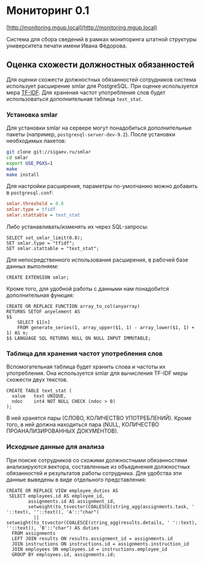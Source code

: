 # Мониторинг 0.1

[http://monitoring.mgup.local](http://monitoring.mgup.local)

Система для сбора сведений в рамках мониторинга штатной структуры университета 
печати имени Ивана Фёдорова.

## Оценка схожести должностных обязанностей

Для оценки схожести должностных обязанностей сотрудников система использует 
расширение smlar для PostgreSQL. При оценке используется мера 
[TF-IDF](http://ru.wikipedia.org/wiki/TF-IDF). Для хранения частот употребления 
слов будет использоваться дополнительная таблица `text_stat`.

### Установка smlar

Для установки smlar на сервере могут понадобиться дополнительные пакеты
(например, `postgresql-server-dev-9.2`). После установки необходимых пакетов:
```bash
git clone git://sigaev.ru/smlar
cd smlar
export USE_PGXS=1
make
make install
```

Для настройки расширения, параметры по-умолчанию можно добавить 
в `postgresql.conf`:
```ini
smlar.threshold = 0.8
smlar.type = tfidf
smlar.stattable = text_stat
```

Либо устанавливать/изменять их через SQL-запросы:
```postgresql
SELECT set_smlar_limit(0.8);
SET smlar.type = "tfidf";
SET smlar.stattable = "text_stat";
```

Для непосредственного использования расширения, в рабочей базе данных выполняем:
```postgresql
CREATE EXTENSION smlar;
```

Кроме того, для удобной работы с данными нам понадобится дополнительная функция:
```postgresql
CREATE OR REPLACE FUNCTION array_to_col(anyarray)
RETURNS SETOF anyelement AS
$$
    SELECT $1[n]
    FROM generate_series(1, array_upper($1, 1) - array_lower($1, 1) + 1) AS n;
$$ LANGUAGE SQL RETURNS NULL ON NULL INPUT IMMUTABLE;
```

### Таблица для хранения частот употребления слов

Вспомогательная таблица будет хранить слова и частоты их употребления.
Она используется smlar для вычисления TF-IDF меры схожести двух текстов.

```postgresql
CREATE TABLE text_stat (
  value   text UNIQUE,
  ndoc    int4 NOT NULL CHECK (ndoc > 0)
);
```

В ней хранятся пары (СЛОВО, КОЛИЧЕСТВО УПОТРЕБЛЕНИЙ). Кроме того, в ней должна 
находиться пара (NULL, КОЛИЧЕСТВО ПРОАНАЛИЗИРОВАННЫХ ДОКУМЕНТОВ).

### Исходные данные для анализа

При поиске сотрудников со схожими должностными обязанностями
анализируются вектора, составленные из объединения должностных обязанностей 
и результатов работы сотрудника. Для удобства эти данные выведены в виде
отдельного представления:
```postgresql
CREATE OR REPLACE VIEW employee_duties AS 
 SELECT employees.id AS employee_id, 
        assignments.id AS assignment_id, 
        setweight(to_tsvector(COALESCE(string_agg(assignments.task, ' '::text), ''::text)), 'A'::"char") 
          || setweight(to_tsvector(COALESCE(string_agg(results.details, ' '::text), ''::text)), 'B'::"char") AS duties
  FROM assignments
  LEFT JOIN results ON results.assignment_id = assignments.id
  JOIN instructions ON instructions.id = assignments.instruction_id
  JOIN employees ON employees.id = instructions.employee_id
  GROUP BY employees.id, assignments.id;
```
